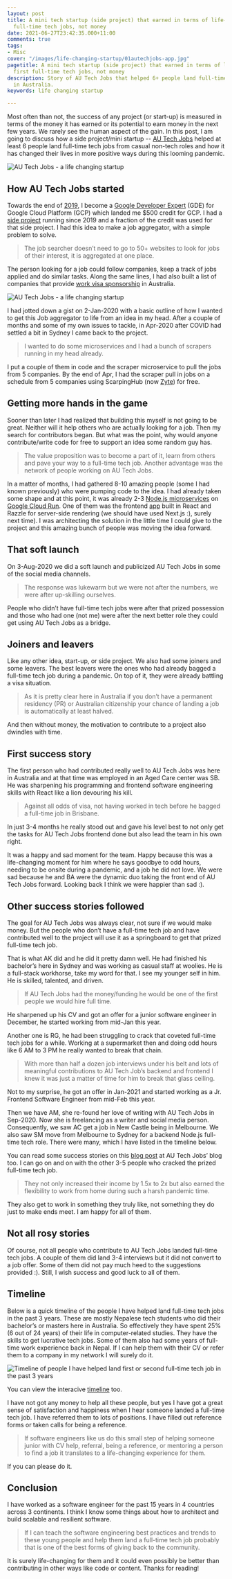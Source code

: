 ```yaml
---
layout: post
title: A mini tech startup (side project) that earned in terms of life-changing first
  full-time tech jobs, not money
date: 2021-06-27T23:42:35.000+11:00
comments: true
tags:
- Misc
cover: "/images/life-changing-startup/01autechjobs-app.jpg"
pagetitle: A mini tech startup (side project) that earned in terms of life-changing
  first full-time tech jobs, not money
description: Story of AU Tech Jobs that helped 6+ people land full-time tech jobs
  in Australia.
keywords: life changing startup

---
```

Most often than not, the success of any project (or start-up) is measured in terms of the money it has earned or its potential to earn money in the next few years. We rarely see the human aspect of the gain. In this post, I am going to discuss how a side project/mini startup -- [AU Tech Jobs](https://autechjobs.ml) helped at least 6 people land full-time tech jobs from casual non-tech roles and how it has changed their lives in more positive ways during this looming pandemic.

<img class="center" loading="lazy" src="/images/life-changing-startup/01autechjobs-app.jpg" title="AU Tech Jobs - a life changing startup" alt="AU Tech Jobs - a life changing startup">
<!-- more -->

## How AU Tech Jobs started

Towards the end of [2019](https://twitter.com/geshan/status/1209020866035638272?lang=en), I become a [Google Developer Expert](https://developers.google.com/community/experts/directory/profile/profile-geshan-manandhar) (GDE) for Google Cloud Platform (GCP) which landed me $500 credit for GCP. I had a [side project](https://twitter.com/intent/follow?original_referer=https%3A%2F%2Fgeshan.com.np%2F&ref_src=twsrc%5Etfw&region=follow_link&screen_name=nepal_news_en&tw_p=followbutton) running since 2019 and a fraction of the credit was used for that side project. I had this idea to make a job aggregator, with a simple problem to solve.

> The job searcher doesn’t need to go to 50+ websites to look for jobs of their interest, it is aggregated at one place.

The person looking for a job could follow companies, keep a track of jobs applied and do similar tasks. Along the same lines, I had also built a list of companies that provide [work visa sponsorship](https://github.com/geshan/au-companies-providing-work-visa-sponsorship) in Australia.

<img class="center" loading="lazy" src="/images/life-changing-startup/02autechjobs-site.jpg" title="AU Tech Jobs - a life changing startup" alt="AU Tech Jobs - a life changing startup">

I had jotted down a gist on 2-Jan-2020 with a basic outline of how I wanted to get this Job aggregator to life from an idea in my head. After a couple of months and some of my own issues to tackle, in Apr-2020 after COVID had settled a bit in Sydney I came back to the project.

> I wanted to do some microservices and I had a bunch of scrapers running in my head already.

I put a couple of them in code and the scraper microservice to pull the jobs from 5 companies. By the end of Apr, I had the scraper pull in jobs on a schedule from 5 companies using ScarpingHub (now [Zyte](https://www.zyte.com/)) for free.

## Getting more hands in the game

Sooner than later I had realized that building this myself is not going to be great. Neither will it help others who are actually looking for a job. Then my search for contributors began. But what was the point, why would anyone contribute/write code for free to support an idea some random guy has.

> The value proposition was to become a part of it, learn from others and pave your way to a full-time tech job. Another advantage was the network of people working on AU Tech Jobs.

In a matter of months, I had gathered 8-10 amazing people (some I had known previously) who were pumping code to the idea. I had already taken some shape and at this point, it was already 2-3 [Node.js microservices](/blog/2020/11/nodejs-microservices/ "Node.js microservices") on [Google Cloud Run](/blog/2019/11/why-use-google-cloud-run-5-compelling-reasons/ "Google Cloud Run"). One of them was the frontend [app](https://app.autechjobs.ml/ "AU Tech Jobs App") built in React and Razzle for server-side rendering (we should have used Next.js :), surely next time). I was architecting the solution in the little time I could give to the project and this amazing bunch of people was moving the idea forward.

## That soft launch

On 3-Aug-2020 we did a soft launch and publicized AU Tech Jobs in some of the social media channels.

> The response was lukewarm but we were not after the numbers, we were after up-skilling ourselves.

People who didn’t have full-time tech jobs were after that prized possession and those who had one (not me) were after the next better role they could get using AU Tech Jobs as a bridge.

## Joiners and leavers

Like any other idea, start-up, or side project. We also had some joiners and some leavers. The best leavers were the ones who had already bagged a full-time tech job during a pandemic. On top of it, they were already battling a visa situation.

> As it is pretty clear here in Australia if you don’t have a permanent residency (PR) or Australian citizenship your chance of landing a job is automatically at least halved.

And then without money, the motivation to contribute to a project also dwindles with time.

## First success story

The first person who had contributed really well to AU Tech Jobs was here in Australia and at that time was employed in an Aged Care center was SB. He was sharpening his programming and frontend software engineering skills with React like a lion devouring his kill.

> Against all odds of visa, not having worked in tech before he bagged a full-time job in Brisbane.

In just 3-4 months he really stood out and gave his level best to not only get the tasks for AU Tech Jobs frontend done but also lead the team in his own right.

It was a happy and sad moment for the team. Happy because this was a life-changing moment for him where he says goodbye to odd hours, needing to be onsite during a pandemic, and a job he did not love. We were sad because he and BA were the dynamic duo taking the front end of AU Tech Jobs forward. Looking back I think we were happier than sad :).

## Other success stories followed

The goal for AU Tech Jobs was always clear, not sure if we would make money. But the people who don’t have a full-time tech job and have contributed well to the project will use it as a springboard to get that prized full-time tech job.

That is what AK did and he did it pretty damn well. He had finished his bachelor’s here in Sydney and was working as casual staff at woolies. He is a full-stack workhorse, take my word for that. I see my younger self in him. He is skilled, talented, and driven.

> If AU Tech Jobs had the money/funding he would be one of the first people we would hire full time.

He sharpened up his CV and got an offer for a junior software engineer in December, he started working from mid-Jan this year.

Another one is RG, he had been struggling to crack that coveted full-time tech jobs for a while. Working at a supermarket then and doing odd hours like 6 AM to 3 PM he really wanted to break that chain.

> With more than half a dozen job interviews under his belt and lots of meaningful contributions to AU Tech Job’s backend and frontend I knew it was just a matter of time for him to break that glass ceiling.

Not to my surprise, he got an offer in Jan-2021 and started working as a Jr. Frontend Software Engineer from mid-Feb this year.

Then we have AM, she re-found her love of writing with AU Tech Jobs in Sep-2020. Now she is freelancing as a writer and social media person. Consequently, we saw AC get a job in New Castle being in Melbourne. We also saw SM move from Melbourne to Sydney for a backend Node.js full-time tech role. There were many, which I have listed in the timeline below.

You can read some success stories on this [blog post](https://autechjobs.ml/blog/side-project-helps-to-land-tech-job-in-australia/) at AU Tech Jobs’ blog too. I can go on and on with the other 3-5 people who cracked the prized full-time tech job.

> They not only increased their income by 1.5x to 2x but also earned the flexibility to work from home during such a harsh pandemic time.

They also get to work in something they truly like, not something they do just to make ends meet.  I am happy for all of them.

## Not all rosy stories

Of course, not all people who contribute to AU Tech Jobs landed full-time tech jobs. A couple of them did land 3-4 interviews but it did not convert to a job offer. Some of them did not pay much heed to the suggestions provided :). Still, I wish success and good luck to all of them.

## Timeline

Below is a quick timeline of the people I have helped land full-time tech jobs in the past 3 years. These are mostly Nepalese tech students who did their bachelor’s or masters here in Australia. So effectively they have spent 25% (6 out of 24 years) of their life in computer-related studies. They have the skills to get lucrative tech jobs. Some of them also had some years of full-time work experience back in Nepal.  If I can help them with their CV or refer them to a company in my network I will surely do it.

<img class="center" loading="lazy" src="/images/life-changing-startup/03timeline.jpg" title="Timeline of people I have helped land first or second full-time tech job in the past 3 years" alt="Timeline of people I have helped land first or second full-time tech job in the past 3 years">

You can view the interacive [timeline](https://time.graphics/line/480450) too.

I have not got any money to help all these people, but yes I have got a great sense of satisfaction and happiness when I hear someone landed a full-time tech job. I have referred them to lots of positions. I have filled out reference forms or taken calls for being a reference.

> If software engineers like us do this small step of helping someone junior with CV help, referral, being a reference, or mentoring a person to find a job it translates to a life-changing experience for them.

If you can please do it.

## Conclusion

I have worked as a software engineer for the past 15 years in 4 countries across 3 continents. I think I know some things about how to architect and build scalable and resilient software.

> If I can teach the software engineering best practices and trends to these young people and help them land a full-time tech job probably that is one of the best forms of giving back to the community.

It is surely life-changing for them and it could even possibly be better than contributing in other ways like code or content. Thanks for reading!